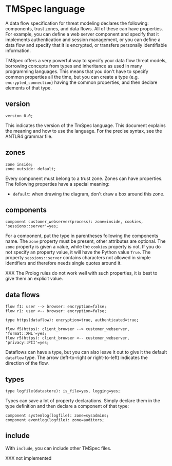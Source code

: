 # TMSpec language

A data flow specification for threat modeling declares the following: components, trust zones, and data flows.
All of these can have properties. For example, you can define a web server component and specify that it implements authentication
and session management, or you can define a data flow and specify that it is encrypted, or transfers personally identifiable information.

TMSpec offers a very powerful way to specify your data flow threat models, borrowing concepts from types and inheritance as used in many programming languages.
This means that you don't have to specify common properties all the time, but you can create a type (e.g. `encrypted_connection`) having the common properties,
and then declare elements of that type.

## version

```
version 0.0;
```

This indicates the version of the TmSpec language. This document explains the
meaning and how to use the language. For the precise syntax, see the
ANTLR4 grammar file.



## zones

```
zone inside;
zone outside: default;
```

Every component must belong to a trust zone. Zones can have properties.
The following properties have a special meaning:

* `default`: when drawing the diagram, don't draw a box around this zone.


## components

```
component customer_webserver(process): zone=inside, cookies, 'sessions::server'=yes;
```

For a component, put the type in parentheses following the components name. The `zone`
property must be present, other attributes are optional. The `zone` property is given
a value, while the `cookies` property is not. If you do not specify an property value,
it will have the Python value `True`. The property `sessions::server` contains
characters not allowed in simple identifiers and therefore needs single quotes around
it.

XXX The Prolog rules do not work well with such properties, it is best to give them an
explicit value.

## data flows

```
flow f1: user --> browser: encryption=false;
flow r1: user <-- browser: encryption=false;

type https(dataflow): encryption=true, authenticated=true;

flow f5(https): client_browser --> customer_webserver, 'format::XML'=yes;
flow r5(https): client_browser <-- customer_webserver, 'privacy::PII'=yes;
```

Dataflows can have a type, but you can also leave it out to give it the default
`dataflow` type. The arrow (left-to-right or right-to-left) indicates the
direction of the flow.


## types

```
type logfile(datastore): is_file=yes, logging=yes;
```

Types can save a lot of property declarations. Simply declare them in the type
definition and then declare a component of that type:

```
component systemlog(logfile): zone=sysadmins;
component eventlog(logfile): zone=auditors;
```


## include

With `include`, you can include other TMSpec files.

XXX not implemented

